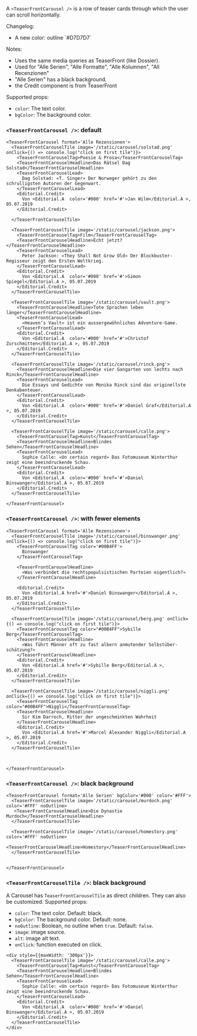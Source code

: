 A `<TeaserFrontCarousel />` is a row of teaser cards through which the user can scroll horizontally.

Changelog:
- A new color: outline \`#D7D7D7\`

Notes:
- Uses the same media queries as TeaserFront (like Dossier).
- Used for "Alle Serien", "Alle Formatte", "Alle Kolumnen", "All Recenzionen"
- "Alle Serien" has a black background.
- the Credit component is from TeaserFront


Supported props:
- `color`: The text color.
- `bgColor`: The background color.


### `<TeaserFrontCarousel />`: default

```react
<TeaserFrontCarousel format='Alle Rezensionen'>
  <TeaserFrontCarouselTile image='/static/carousel/solstad.png' onClick={() => console.log("click on first tile")}>
    <TeaserFrontCarouselTag>Poesie & Prosa</TeaserFrontCarouselTag>
    <TeaserFrontCarouselHeadline>Das Rätsel Dag Solstad</TeaserFrontCarouselHeadline>
    <TeaserFrontCarouselLead>
      Dag Solstad: «T. Singer» Der Norweger gehört zu den schrulligsten Autoren der Gegenwart.
    </TeaserFrontCarouselLead>
    <Editorial.Credit>
      Von <Editorial.A  color='#000' href='#'>Jan Wilm</Editorial.A >, 05.07.2019
    </Editorial.Credit>

  </TeaserFrontCarouselTile>

  <TeaserFrontCarouselTile image='/static/carousel/jackson.png'>
    <TeaserFrontCarouselTag>Film</TeaserFrontCarouselTag>
    <TeaserFrontCarouselHeadline>Echt jetzt?</TeaserFrontCarouselHeadline>
    <TeaserFrontCarouselLead>
      Peter Jackson: «They Shall Not Grow Old» Der Blockbuster-Regisseur zeigt den Ersten Weltkrieg.
    </TeaserFrontCarouselLead>
    <Editorial.Credit>
      Von <Editorial.A  color='#000' href='#'>Simon Spiegel</Editorial.A >, 05.07.2019
    </Editorial.Credit>
  </TeaserFrontCarouselTile>

  <TeaserFrontCarouselTile image='/static/carousel/vault.png'>
    <TeaserFrontCarouselHeadline>Tote Sprachen leben länger</TeaserFrontCarouselHeadline>
    <TeaserFrontCarouselLead>
      «Heaven’s Vault» ist ein aussergewöhnliches Adventure-Game.
    </TeaserFrontCarouselLead>
    <Editorial.Credit>
      Von <Editorial.A  color='#000' href='#'>Christof Zurschmitten</Editorial.A >, 05.07.2019
    </Editorial.Credit>
  </TeaserFrontCarouselTile>

  <TeaserFrontCarouselTile image='/static/carousel/rinck.png'>
    <TeaserFrontCarouselHeadline>Die vier Gangarten von lechts nach Rinck</TeaserFrontCarouselHeadline>
    <TeaserFrontCarouselLead>
      Die Essays und Gedichte von Monika Rinck sind das originellste Denkabenteuer.
    </TeaserFrontCarouselLead>
    <Editorial.Credit>
      Von <Editorial.A  color='#000' href='#'>Daniel Graf</Editorial.A >, 05.07.2019
    </Editorial.Credit>
  </TeaserFrontCarouselTile>

  <TeaserFrontCarouselTile image='/static/carousel/calle.png'>
    <TeaserFrontCarouselTag>Kunst</TeaserFrontCarouselTag>
    <TeaserFrontCarouselHeadline>Blindes Sehen</TeaserFrontCarouselHeadline>
    <TeaserFrontCarouselLead>
      Sophie Calle: «Un certain regard» Das Fotomuseum Winterthur zeigt eine beeindruckende Schau.
    </TeaserFrontCarouselLead>
    <Editorial.Credit>
      Von <Editorial.A  color='#000' href='#'>Daniel Binswanger</Editorial.A >, 05.07.2019
    </Editorial.Credit>
  </TeaserFrontCarouselTile>

</TeaserFrontCarousel>
```
### `<TeaserFrontCarousel />`: with fewer elements


```react|responsive
<TeaserFrontCarousel format='Alle Rezensionen'>
  <TeaserFrontCarouselTile image='/static/carousel/binswanger.png' onClick={() => console.log("click on first tile")}>
    <TeaserFrontCarouselTag color='#00B4FF'>
      Binswanger
    </TeaserFrontCarouselTag>

    <TeaserFrontCarouselHeadline>
      «Was verbindet die rechtspopulsistischen Parteien eigentlich?»
    </TeaserFrontCarouselHeadline>

    <Editorial.Credit>
      Von <Editorial.A href='#'>Daniel Binswanger</Editorial.A >, 05.07.2019
    </Editorial.Credit>
  </TeaserFrontCarouselTile>

  <TeaserFrontCarouselTile image='/static/carousel/berg.png' onClick={() => console.log("click on first tile")}>
    <TeaserFrontCarouselTag color="#00B4FF">Sybille Berg</TeaserFrontCarouselTag>
    <TeaserFrontCarouselHeadline>
      «Was führt Männer oft zu fast albern anmutender Selbstüber-schätzung?»
    </TeaserFrontCarouselHeadline>
    <Editorial.Credit>
      Von <Editorial.A href='#'>Sybille Berg</Editorial.A >, 05.07.2019
    </Editorial.Credit>
  </TeaserFrontCarouselTile>

  <TeaserFrontCarouselTile image='/static/carousel/niggli.png' onClick={() => console.log("click on first tile")}>
    <TeaserFrontCarouselTag color="#00B4FF">Niggli</TeaserFrontCarouselTag>
    <TeaserFrontCarouselHeadline>
      Sir Kim Darroch, Ritter der ungeschminkten Wahrheit
    </TeaserFrontCarouselHeadline>
    <Editorial.Credit>
      Von <Editorial.A href='#'>Marcel Alexander Niggli</Editorial.A >, 05.07.2019
    </Editorial.Credit>
  </TeaserFrontCarouselTile>



</TeaserFrontCarousel>
```


### `<TeaserFrontCarousel />`: black background

```react
<TeaserFrontCarousel format='Alle Serien' bgColor='#000' color='#FFF'>
  <TeaserFrontCarouselTile image='/static/carousel/murdoch.png' color='#FFF' noOutline>
   <TeaserFrontCarouselHeadline>Die Dynastie Murdoch</TeaserFrontCarouselHeadline>
  </TeaserFrontCarouselTile>

  <TeaserFrontCarouselTile image='/static/carousel/homestory.png' color='#FFF' noOutline>
   <TeaserFrontCarouselHeadline>Homestory</TeaserFrontCarouselHeadline>
  </TeaserFrontCarouselTile>


</TeaserFrontCarousel>
```

### `<TeaserFrontCarouselTile />`: black background

A Carousel has `TeaserFrontCarouselTile` as direct children. They can also be customized.
Supported props:
- `color`: The text color. Default: black.
- `bgColor`: The background color. Default: none.
- `noOutline`: Boolean, no outline when `true`. Default: `false`.
- `image`: image source.
- `alt`: image alt text.
- `onClick`: function executed on click.


```react
<div style={{maxWidth: '300px'}}>
  <TeaserFrontCarouselTile image='/static/carousel/calle.png'>
    <TeaserFrontCarouselTag>Kunst</TeaserFrontCarouselTag>
    <TeaserFrontCarouselHeadline>Blindes Sehen</TeaserFrontCarouselHeadline>
    <TeaserFrontCarouselLead>
      Sophie Calle: «Un certain regard» Das Fotomuseum Winterthur zeigt eine beeindruckende Schau.
    </TeaserFrontCarouselLead>
    <Editorial.Credit>
      Von <Editorial.A  color='#000' href='#'>Daniel Binswanger</Editorial.A >, 05.07.2019
    </Editorial.Credit>
  </TeaserFrontCarouselTile>
</div>
```